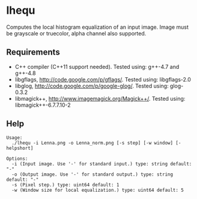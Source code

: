 lhequ
=====

Computes the local histogram equalization of an input image. Image must be
grayscale or truecolor, alpha channel also supported.

Requirements
------------
* C++ compiler (C++11 support needed). Tested using: g++-4.7 and g++-4.8
* libgflags, http://code.google.com/p/gflags/. Tested using: libgflags-2.0
* libglog, http://code.google.com/p/google-glog/. Tested using: glog-0.3.2
* libmagick++, http://www.imagemagick.org/Magick++/. Tested using: libmagick++-6.7.7.10-2

Help
----
    Usage:
      ./lhequ -i Lenna.png -o Lenna_norm.png [-s step] [-w window] [-helpshort]

    Options:
      -i (Input image. Use '-' for standard input.) type: string default: "-"
      -o (Output image. Use '-' for standard output.) type: string default: "-"
      -s (Pixel step.) type: uint64 default: 1
      -w (Window size for local equalization.) type: uint64 default: 5

